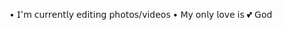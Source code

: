 • 𝖨'𝗆 𝖼𝗎𝗋𝗋𝖾𝗇𝗍𝗅𝗒 𝖾𝖽𝗂𝗍𝗂𝗇𝗀 𝗉𝗁𝗈𝗍𝗈𝗌/𝗏𝗂𝖽𝖾𝗈𝗌
• 𝖬𝗒 𝗈𝗇𝗅𝗒 𝗅𝗈𝗏𝖾 𝗂𝗌 💕 𝖦𝗈𝖽

<!---
sxayan69/sxayan69 is a ✨ special ✨ repository because its `README.md` (this file) appears on your GitHub profile.
You can click the Preview link to take a look at your changes.
--->
